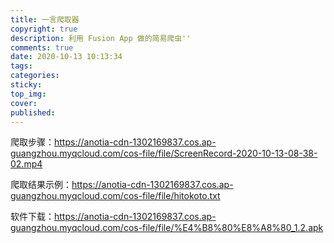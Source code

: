 ```yaml
---
title: 一言爬取器
copyright: true
description: 利用 Fusion App 做的简易爬虫''
comments: true
date: 2020-10-13 10:13:34
tags:
categories:
sticky:
top_img:
cover:
published:
---
```


爬取步骤：https://anotia-cdn-1302169837.cos.ap-guangzhou.myqcloud.com/cos-file/file/ScreenRecord-2020-10-13-08-38-02.mp4

爬取结果示例：https://anotia-cdn-1302169837.cos.ap-guangzhou.myqcloud.com/cos-file/file/hitokoto.txt

软件下载：https://anotia-cdn-1302169837.cos.ap-guangzhou.myqcloud.com/cos-file/file/%E4%B8%80%E8%A8%80_1.2.apk
